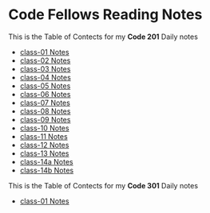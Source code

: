 # Code Fellows Reading Notes

This is the Table of Contects for my **Code 201** Daily notes

- [class-01 Notes](https://ashcaz.github.io/reading-notes/201-notes/class-01)
- [class-02 Notes](https://ashcaz.github.io/reading-notes/201-notes/class-02)
- [class-03 Notes](https://ashcaz.github.io/reading-notes/201-notes/class-03)
- [class-04 Notes](https://ashcaz.github.io/reading-notes/201-notes/class-04)
- [class-05 Notes](https://ashcaz.github.io/reading-notes/201-notes/class-05)
- [class-06 Notes](https://ashcaz.github.io/reading-notes/201-notes/class-06)
- [class-07 Notes](https://ashcaz.github.io/reading-notes/201-notes/class-07)
- [class-08 Notes](https://ashcaz.github.io/reading-notes/201-notes/class-08)
- [class-09 Notes](https://ashcaz.github.io/reading-notes/201-notes/class-09)
- [class-10 Notes](https://ashcaz.github.io/reading-notes/201-notes/class-10)
- [class-11 Notes](https://ashcaz.github.io/reading-notes/201-notes/class-11)
- [class-12 Notes](https://ashcaz.github.io/reading-notes/201-notes/class-12)
- [class-13 Notes](https://ashcaz.github.io/reading-notes/201-notes/class-13)
- [class-14a Notes](https://ashcaz.github.io/reading-notes/201-notes/class-14a)
- [class-14b Notes](https://ashcaz.github.io/reading-notes/201-notes/class-14b)

This is the Table of Contects for my **Code 301** Daily notes

- [class-01 Notes](https://ashcaz.github.io/reading-notes/301-notes/class-01)